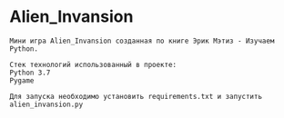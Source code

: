 # Alien_Invansion
```
Мини игра Alien_Invansion созданная по книге Эрик Мэтиз - Изучаем Python.
```
```
Стек технологий использованный в проекте:
Python 3.7
Pygame
```
```
Для запуска необходимо установить requirements.txt и запустить alien_invansion.py
```
